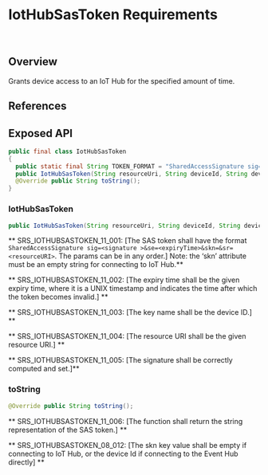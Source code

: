 # IotHubSasToken Requirements
 
## Overview

Grants device access to an IoT Hub for the specified amount of time.

## References

## Exposed API
   

```java
public final class IotHubSasToken
{
  public static final String TOKEN_FORMAT = "SharedAccessSignature sig=%s&se=%s&skn=%s&sr=%s";
  public IotHubSasToken(String resourceUri, String deviceId, String deviceKey, long expiryTime;
  @Override public String toString();
}
```

### IotHubSasToken
```java
public IotHubSasToken(String resourceUri, String deviceId, String deviceKey, long expiryTime);
```
    
** SRS_IOTHUBSASTOKEN_11_001: [The SAS token shall have the format `SharedAccessSignature sig=<signature >&se=<expiryTime>&skn=&sr=<resourceURI>`. The params can be in any order.]
Note: the ‘skn’ attribute must be an empty string for connecting to IoT Hub.**

** SRS_IOTHUBSASTOKEN_11_002: [The expiry time shall be the given expiry time, where it is a UNIX timestamp and indicates the time after which the token becomes invalid.] **

** SRS_IOTHUBSASTOKEN_11_003: [The key name shall be the device ID.] **

** SRS_IOTHUBSASTOKEN_11_004: [The resource URI shall be the given resource URI.] **

** SRS_IOTHUBSASTOKEN_11_005: [The signature shall be correctly computed and set.]**

### toString
```java
@Override public String toString();
```
    
** SRS_IOTHUBSASTOKEN_11_006: [The function shall return the string representation of the SAS token.] **

** SRS_IOTHUBSASTOKEN_08_012: [The skn key value shall be empty if connecting to IoT Hub, or the device Id if connecting to the Event Hub directly] **